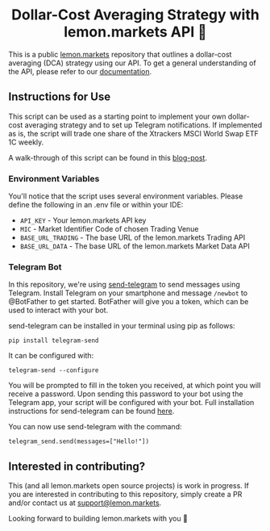 <h1 align='center'>
  Dollar-Cost Averaging Strategy with lemon.markets API 🍋 
</h1>

This is a public [lemon.markets](https://lemon.markets) repository that outlines a dollar-cost averaging (DCA) strategy using our API. To get a general understanding of the API, please refer to our [documentation](https://docs.lemon.markets). 

## Instructions for Use

This script can be used as a starting point to implement your own dollar-cost averaging strategy and to set up Telegram notifications. If implemented as is, the script will trade one share of the Xtrackers MSCI World Swap ETF 1C weekly. 

A walk-through of this script can be found in this [blog-post](https://medium.com/lemon-markets/using-the-lemon-markets-api-to-diy-your-etf-savings-plan-using-cost-averaging-57525feaa275).

### Environment Variables

You'll notice that the script uses several environment variables. Please define the following in an .env file or within your IDE:

* `API_KEY` - Your lemon.markets API key
* `MIC` - Market Identifier Code of chosen Trading Venue
* `BASE_URL_TRADING` - The base URL of the lemon.markets Trading API
* `BASE_URL_DATA` - The base URL of the lemon.markets Market Data API

### Telegram Bot

In this repository, we're using [send-telegram](https://pypi.org/project/telegram-send/) to send messages using Telegram. Install Telegram on your smartphone and message `/newbot` to @BotFather to get started. BotFather will give you a token, which can be used to interact with your bot. 

send-telegram can be installed in your terminal using pip as follows:
```
pip install telegram-send
```
It can be configured with:
```
telegram-send --configure 
```
You will be prompted to fill in the token you received, at which point you will receive a password. Upon sending this password to your bot using the Telegram app, your script will be configured with your bot. Full installation instructions for send-telegram can be found [here](https://pypi.org/project/telegram-send/#installation).

You can now use send-telegram with the command:
```
telegram_send.send(messages=["Hello!"])
```

## Interested in contributing?

This (and all lemon.markets open source projects) is work in progress. If you are interested in contributing to this repository, simply create a PR and/or contact us at [support@lemon.markets](mailto:support@lemon.markets).

Looking forward to building lemon.markets with you 🍋
